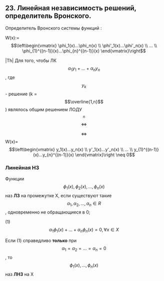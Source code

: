 ## 23. Линейная независимость решений, определитель Вронского.
Определитель Вронского системы функций : 

W(x):= $$\left\begin{vmatrix} \phi_1(x)...\phi_n(x) \\ \phi'_1(x)...\phi'_n(x) \\ ... \\ \phi_{1}^{(n-1)}(x)...\phi_{n}^{(n-1)}(x) \end{vmatrix}\right$$

|Th| Для того, чтобы ЛК $$\alpha_1y_1+...+\alpha_ny_n$$, где $$y_k$$ - решение (k = $$\overline{1,n}$$) являлось общим решением ЛОДУ$$_n$$ $$\Leftrightarrow$$

$$\Leftrightarrow$$ W(x)= $$\left\begin{vmatrix} y_1(x)...y_n(x) \\ y'_1(x)...y'_n(x) \\ ... \\ y_{1}^{(n-1)}(x)...y_{n}^{(n-1)}(x) \end{vmatrix}\right \neq 0$$

### Линейная НЗ
Функции $$\phi_1(x), \phi_2(x),...,\phi_n(x)$$ наз **ЛЗ**
 на промежутке Х, если существуют такие $$\alpha_1, \alpha_2,...,\alpha_n \in R$$, одновременно не обращающиеся в 0; 

(1) $$\alpha_1\phi_1(x)+...+\alpha_n\phi_n(x) = 0, \forall x \in X$$

Если (1) справедливо **только** при  $$\alpha_1 =\alpha_2=...=\alpha_n=0$$, то $$\phi_1(x),...,\phi_n(x)$$ наз **ЛНЗ** на Х 